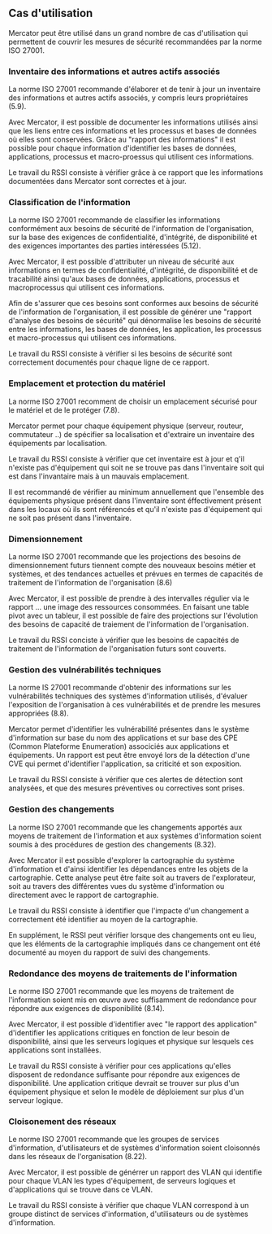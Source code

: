 ## Cas d'utilisation

Mercator peut être utilisé dans un grand nombre de cas d'utilisation qui permettent de couvrir les mesures de sécurité recommandées par la norme ISO 27001.


### Inventaire des informations et autres actifs associés

La norme ISO 27001 recommande d'élaborer et de tenir à jour un inventaire des informations et autres actifs associés, y compris leurs propriétaires (5.9).

Avec Mercator, il est possible de documenter les informations utilisés ainsi que les liens entre ces informations et les processus et bases de données où elles sont conservées. Grâce au "rapport des informations" il est possible pour chaque information d'identifier les bases de données, 
applications, processus et macro-proessus qui utilisent ces informations.

Le travail du RSSI consiste à vérifier grâce à ce rapport que les informations documentées dans Mercator sont correctes et à jour.


### Classification de l'information

La norme ISO 27001 recommande de classifier les informations conformément aux besoins de sécurité de l'information de l'organisation, sur la base des exigences de confidentialité, d'intégrité, de disponibilité et des exigences importantes des parties intéressées (5.12).

Avec Mercator, il est possible d'attributer un niveau de sécurité aux informations en termes de confidentialité, d'intégrité, de disponibilité et de tracabilité ainsi qu'aux bases de données, applications, processus et macroprocessus qui utilisent ces informations.

Afin de s'assurer que ces besoins sont conformes aux besoins de sécurité de l'information de l'organisation, il est possible de générer une "rapport d'analyse des besoins de sécurité" qui dénormalise les besoins de sécurité entre les informations, les bases de données, les application, les processus et macro-processus qui utilisent ces informations.

Le travail du RSSI consiste à vérifier si les besoins de sécurité sont correctement documentés pour chaque ligne de ce rapport.


### Emplacement et protection du matériel

La norme ISO 27001 recomment de choisir un emplacement sécurisé pour le matériel et de le protéger (7.8).

Mercator permet pour chaque équipement physique (serveur, routeur, commutateur ..) de spécifier sa localisation et d'extraire un inventaire des équipements par localisation.

Le travail du RSSI consiste à vérifier que cet inventaire est à jour et q'il n'existe pas d'équipement qui soit ne se trouve pas dans l'inventaire soit qui est dans l'invantaire mais à un mauvais emplacement.

Il est recommandé de vérifier au minimum annuellement que l'ensemble des équipements physique présent dans l'inventaire sont éffectivement présent dans les locaux où ils sont référencés et qu'il n'existe pas d'équipement qui ne soit pas présent dans l'inventaire.


### Dimensionnement

La norme ISO 27001 recommande que les projections des besoins de dimensionnement futurs tiennent compte des nouveaux besoins métier et systèmes, et des tendances actuelles et prévues en termes de capacités de traitement de l'information de l'organisation (8.6)

Avec Mercator, il est possible de prendre à des intervalles régulier via le rapport ... une image des ressources consommées. En faisant une table pivot avec un tableur, il est possible de faire des projections sur l'évolution des besoins de capacité de traiement de l'information de l'organisation.

Le travail du RSSI conciste à vérifier que les besoins de capacités de traitement de l'information de l'organisation futurs sont couverts.


### Gestion des vulnérabilités techniques

La norme IS 27001 recommande d'obtenir des informations sur les vulnérabilités techniques des systèmes d'information utilisés, d'évaluer l'exposition de l'organisation à ces vulnérabilités et de prendre les mesures appropriées (8.8).

Mercator permet d'identifier les vulnérabilité présentes dans le système d'information sur base du nom des applications et sur base des CPE (Common Plateforme Enumeration) associciés aux applications et équipements. Un rapport est peut être envoyé lors de la détection d'une CVE qui permet d'identifier l'application, sa criticité et son exposition.

Le travail du RSSI consiste à vérifier que ces alertes de détection sont analysées, et que des mesures préventives ou correctives sont prises.


### Gestion des changements

La norme ISO 27001 recommande que les changements apportés aux moyens de traitement de l'information et aux systèmes d'information soient soumis à des procédures de gestion des changements (8.32).

Avec Mercator il est possible d'explorer la cartographie du système d'information et d'ainsi identifier les dépendances entre les objets de la cartographie. Cette analyse peut être faite soit au travers de l'explorateur, soit au travers des différentes vues du système d'information ou directement avec le rapport de cartographie.

Le travail du RSSI consiste à identifier que l'impacte d'un changement a correctement été identifier au moyen de la cartographie.

En supplément, le RSSI peut vérifier lorsque des changements ont eu lieu, que les éléments de la cartographie impliqués dans ce changement ont été documenté au moyen du rapport de suivi des changements.


### Redondance des moyens de traitements de l'information

Le norme ISO 27001 recommande que les moyens de traitement de l'information soient mis en œuvre avec suffisamment de redondance pour répondre aux exigences de disponibilité (8.14).

Avec Mercator, il est possible d'identifier avec "le rapport des application" d'identifier les applications critiques 
en fonction de leur besoin de disponibilité, ainsi que les serveurs logiques et physique sur lesquels ces applications sont installées.

Le travail du RSSI consiste à vérifier pour ces applications qu'elles disposent de redondance suffisante pour répondre aux exigences de disponibilité.
Une application critique devrait se trouver sur plus d'un équipement physique et selon le modèle de déploiement sur plus d'un serveur logique.


### Cloisonement des réseaux

Le norme ISO 27001 recommande que les groupes de services d'information, d'utilisateurs et de systèmes d'information soient cloisonnés dans les réseaux de l'organisation (8.22).

Avec Mercator, il est possible de générrer un rapport des VLAN qui identifie pour chaque VLAN les types d'équipement, de serveurs logiques et d'applications qui se trouve dans ce VLAN.

Le travail du RSSI consiste à vérifier que chaque VLAN correspond à un groupe distinct de services d'information, d'utilisateurs ou de systèmes d'information.


